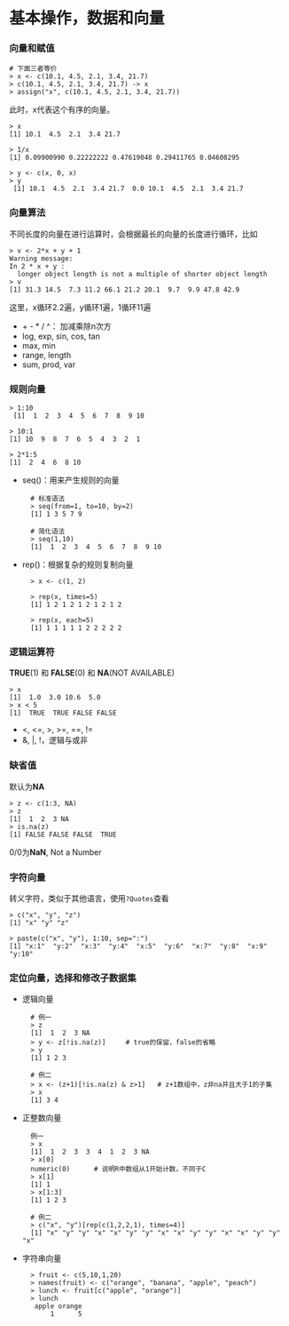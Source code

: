 # 基本操作，数据和向量
### 向量和赋值
	# 下面三者等价
	> x <- c(10.1, 4.5, 2.1, 3.4, 21.7)
	> c(10.1, 4.5, 2.1, 3.4, 21.7) -> x
	> assign("x", c(10.1, 4.5, 2.1, 3.4, 21.7))
	
此时，x代表这个有序的向量。
	
	> x
	[1] 10.1  4.5  2.1  3.4 21.7
	
	> 1/x
	[1] 0.09900990 0.22222222 0.47619048 0.29411765 0.04608295
	
	> y <- c(x, 0, x)
	> y
	 [1] 10.1  4.5  2.1  3.4 21.7  0.0 10.1  4.5  2.1  3.4 21.7
  
### 向量算法
不同长度的向量在进行运算时，会根据最长的向量的长度进行循环，比如 
	
	> v <- 2*x + y + 1
	Warning message:
	In 2 * x + y :
	  longer object length is not a multiple of shorter object length
	> v
	[1] 31.3 14.5  7.3 11.2 66.1 21.2 20.1  9.7  9.9 47.8 42.9  
	
这里，x循环2.2遍，y循环1遍，1循环11遍

* \+ \- \* / ^： 加减乘除n次方
* log, exp, sin, cos, tan
* max, min
* range, length
* sum, prod, var

### 规则向量
	> 1:10
	 [1]  1  2  3  4  5  6  7  8  9 10
	 
	> 10:1
	[1] 10  9  8  7  6  5  4  3  2  1
	
	> 2*1:5
	[1]  2  4  6  8 10
	
* seq()：用来产生规则的向量

		# 标准语法
		> seq(from=1, to=10, by=2)
		[1] 1 3 5 7 9
		
		# 简化语法
		> seq(1,10)
		[1]  1  2  3  4  5  6  7  8  9 10

* rep()：根据复杂的规则复制向量

		> x <- c(1, 2)
		
		> rep(x, times=5)
		[1] 1 2 1 2 1 2 1 2 1 2
		
		> rep(x, each=5)
		[1] 1 1 1 1 1 2 2 2 2 2
		
### 逻辑运算符
**TRUE**(1) 和 **FALSE**(0) 和 **NA**(NOT AVAILABLE)

	> x
	[1]  1.0  3.0 10.6  5.0
	> x < 5
	[1]  TRUE  TRUE FALSE FALSE
	
* <, <=, >, >=, ==, !=
* &, |, !，逻辑与或非

### 缺省值
默认为**NA**
	
	> z <- c(1:3, NA)
	> z
	[1]  1  2  3 NA
	> is.na(z)
	[1] FALSE FALSE FALSE  TRUE
	
0/0为**NaN**, Not a Number

### 字符向量
转义字符，类似于其他语言，使用`?Quotes`查看
	
	> c("x", "y", "z")
	[1] "x" "y" "z"
	
	> paste(c("x", "y"), 1:10, sep=":")
	[1] "x:1"  "y:2"  "x:3"  "y:4"  "x:5"  "y:6"  "x:7"  "y:8"  "x:9"  "y:10"
	
### 定位向量，选择和修改子数据集
* 逻辑向量

		# 例一
		> z
		[1]  1  2  3 NA
		> y <- z[!is.na(z)]		# true的保留，false的省略
		> y
		[1] 1 2 3
		
		# 例二
		> x <- (z+1)[!is.na(z) & z>1]	# z+1数组中，z非na并且大于1的子集
		> x
		[1] 3 4

* 正整数向量

		例一
		> x
		[1]  1  2  3  3  4  1  2  3 NA
		> x[0]
		numeric(0)		# 说明R中数组从1开始计数，不同于C
		> x[1]
		[1] 1
		> x[1:3]
		[1] 1 2 3

		# 例二
		> c("x", "y")[rep(c(1,2,2,1), times=4)]
		[1] "x" "y" "y" "x" "x" "y" "y" "x" "x" "y" "y" "x" "x" "y" "y" "x"
		 
* 字符串向量

		> fruit <- c(5,10,1,20)
		> names(fruit) <- c("orange", "banana", "apple", "peach")
		> lunch <- fruit[c("apple", "orange")]
		> lunch
		 apple orange 
		     1      5